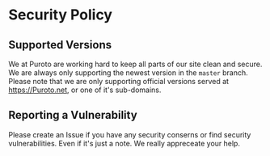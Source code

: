 # Security Policy

## Supported Versions

We at Puroto are working hard to keep all parts of our site clean and secure. We are always only supporting the newest version in the `master` branch. Please note that we are only supporting official versions served at https://Puroto.net, or one of it's sub-domains.

## Reporting a Vulnerability

Please create an Issue if you have any security conserns or find security vulnerabilities. Even if it's just a note. We really appreceate your help.
